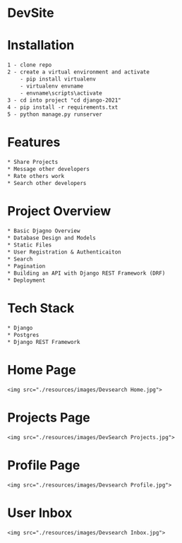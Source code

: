 # DevSite
# Installation

    1 - clone repo 
    2 - create a virtual environment and activate
        - pip install virtualenv
        - virtualenv envname
        - envname\scripts\activate
    3 - cd into project "cd django-2021"
    4 - pip install -r requirements.txt
    5 - python manage.py runserver

# Features

    * Share Projects
    * Message other developers
    * Rate others work
    * Search other developers

# Project Overview

    * Basic Djagno Overview
    * Database Design and Models
    * Static Files
    * User Registration & Authenticaiton
    * Search
    * Pagination
    * Building an API with Django REST Framework (DRF)
    * Deployment

# Tech Stack

    * Django
    * Postgres
    * Django REST Framework

# Home Page
    
    <img src="./resources/images/Devsearch Home.jpg">  


# Projects Page

    <img src="./resources/images/DevSearch Projects.jpg">  

# Profile Page
    
    <img src="./resources/images/Devsearch Profile.jpg">  

# User Inbox

    <img src="./resources/images/Devsearch Inbox.jpg">  

